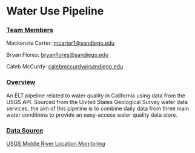 # Water Use Pipeline

### <ins> Team Members </ins>

Mackenzie Carter: mcarter1@sandiego.edu

Bryan Flores: bryanflores@sandiego.edu 

Caleb McCurdy: calebmccurdy@sandiego.edu

### <ins> Overview </ins>

An ELT pipeline related to water quality in California using data from the USGS API. Sourced from the United States Geological Survey water data services, the aim of this pipeline is to combine daily data from three main water conditions to provide an easy-access water quality data store. 

### <ins> Data Source </ins>

[USGS Middle River Location Monitoring](https://waterdata.usgs.gov/monitoring-location/11312676/)
